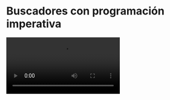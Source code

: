 # Buscadores con programación imperativa

<video controls>
    <source src="https://digi21.blob.core.windows.net/videos-ayuda/desarrollo/11.%20Buscadores%20con%20programacion%20imperativa.mp4" type="video/mp4">
</video>

